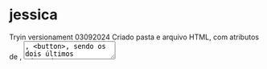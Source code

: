# jessica
Tryin versionament
03092024 Criado pasta e arquivo HTML, com atributos de <label>, <textarea>, <button>, sendo os dois últimos adaptados a ARIA.
04092024 Adicionado ícone
